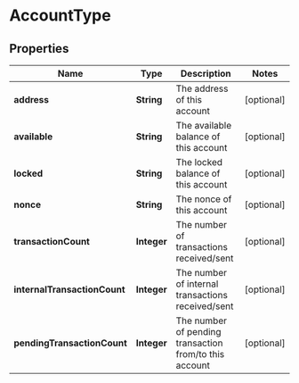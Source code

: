 # AccountType

## Properties
Name | Type | Description | Notes
------------ | ------------- | ------------- | -------------
**address** | **String** | The address of this account |  [optional]
**available** | **String** | The available balance of this account |  [optional]
**locked** | **String** | The locked balance of this account |  [optional]
**nonce** | **String** | The nonce of this account |  [optional]
**transactionCount** | **Integer** | The number of transactions received/sent |  [optional]
**internalTransactionCount** | **Integer** | The number of internal transactions received/sent |  [optional]
**pendingTransactionCount** | **Integer** | The number of pending transaction from/to this account |  [optional]

